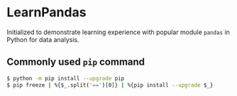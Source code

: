 # LearnPandas
Initialized to demonstrate learning experience with popular module `pandas` in Python for data analysis.

## Commonly used `pip` command
```Bash
$ python -m pip install --upgrade pip
$ pip freeze | %{$_.split('==')[0]} | %{pip install --upgrade $_}
```
